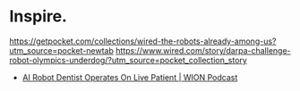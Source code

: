 # Inspire.
https://getpocket.com/collections/wired-the-robots-already-among-us?utm_source=pocket-newtab https://www.wired.com/story/darpa-challenge-robot-olympics-underdog/?utm_source=pocket_collection_story

- [AI Robot Dentist Operates On Live Patient | WION Podcast](https://youtu.be/L1I3SRt36zk)
